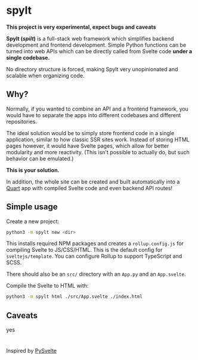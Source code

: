 # spylt

**This project is very experimental, expect bugs and caveats**

**Spylt (*spilt*)** is a full-stack web framework which simplifies backend development and frontend development. Simple Python functions can be turned into web APIs which can be directly called from Svelte code **under a single codebase.**  

No directory structure is forced, making Spylt very unopinionated and scalable when organizing code.

## Why?

Normally, if you wanted to combine an API and a frontend framework, you would have to separate the apps into different codebases and different repositories. 

The ideal solution would be to simply store frontend code in a single application, similar to how classic SSR sites work. Instead of storing HTML pages however, it would have Svelte pages, which allow for better modularity and more reactivity. (This isn't possible to actually do, but such behavior can be emulated.)

**This is your solution.**

In addition, the whole site can be created and built automatically into a [Quart](https://quart.palletsprojects.com/) app with compiled Svelte code and even backend API routes!  

## Simple usage

Create a new project:

```bash
python3 -m spylt new <dir>
```

This installs required NPM packages and creates a `rollup.config.js` for compiling Svelte to JS/CSS/HTML. This is the default config for `sveltejs/template`. You can configure Rollup to support TypeScript and SCSS. 

There should also be an `src/` directory with an `App.py` and an `App.svelte`.

Compile the Svelte to HTML with:

```bash
python3 -m spylt html ./src/App.svelte ./index.html
```

## Caveats
yes

#

Inspired by [PySvelte](https://github.com/anthropics/PySvelte)
